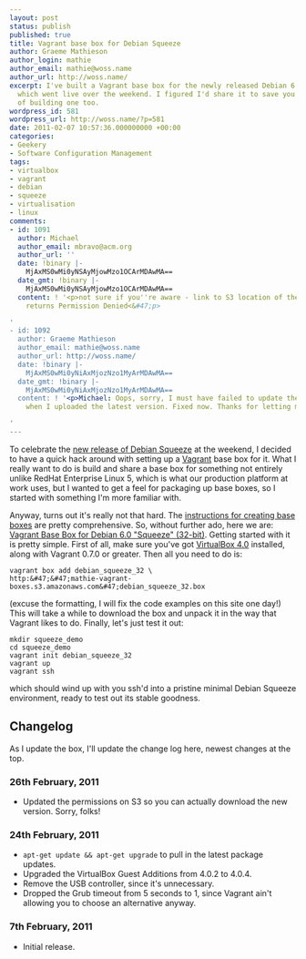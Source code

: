 ```yaml
---
layout: post
status: publish
published: true
title: Vagrant base box for Debian Squeeze
author: Graeme Mathieson
author_login: mathie
author_email: mathie@woss.name
author_url: http://woss.name/
excerpt: I've built a Vagrant base box for the newly released Debian 6.0 "Squeeze"
  which went live over the weekend. I figured I'd share it to save you the bother
  of building one too.
wordpress_id: 581
wordpress_url: http://woss.name/?p=581
date: 2011-02-07 10:57:36.000000000 +00:00
categories:
- Geekery
- Software Configuration Management
tags:
- virtualbox
- vagrant
- debian
- squeeze
- virtualisation
- linux
comments:
- id: 1091
  author: Michael
  author_email: mbravo@acm.org
  author_url: ''
  date: !binary |-
    MjAxMS0wMi0yNSAyMjowMzo1OCArMDAwMA==
  date_gmt: !binary |-
    MjAxMS0wMi0yNSAyMjowMzo1OCArMDAwMA==
  content: ! '<p>not sure if you''re aware - link to S3 location of the box currently
    returns Permission Denied<&#47;p>

'
- id: 1092
  author: Graeme Mathieson
  author_email: mathie@woss.name
  author_url: http://woss.name/
  date: !binary |-
    MjAxMS0wMi0yNiAxMjozNzo1MyArMDAwMA==
  date_gmt: !binary |-
    MjAxMS0wMi0yNiAxMjozNzo1MyArMDAwMA==
  content: ! '<p>Michael: Oops, sorry, I must have failed to update the permissions
    when I uploaded the latest version. Fixed now. Thanks for letting me know!<&#47;p>

'
---
```

To celebrate the [new release of Debian Squeeze](http:&#47;&#47;www.debian.org&#47;News&#47;2011&#47;20110205a) at the weekend, I decided to have a quick hack around with setting up a [Vagrant](http:&#47;&#47;www.vagrantup.com&#47;) base box for it. What I really want to do is build and share a base box for something not entirely unlike RedHat Enterprise Linux 5, which is what our production platform at work uses, but I wanted to get a feel for packaging up base boxes, so I started with something I'm more familiar with.

Anyway, turns out it's really not that hard. The [instructions for creating base boxes](http:&#47;&#47;vagrantup.com&#47;docs&#47;base_boxes.html) are pretty comprehensive. So, without further ado, here we are: [Vagrant Base Box for Debian 6.0 "Squeeze" (32-bit)](http:&#47;&#47;mathie-vagrant-boxes.s3.amazonaws.com&#47;debian_squeeze_32.box). Getting started with it is pretty simple. First of all, make sure you've got [VirtualBox 4.0](http:&#47;&#47;virtualbox.org&#47;) installed, along with Vagrant 0.7.0 or greater. Then all you need to do is:

    vagrant box add debian_squeeze_32 \
    http:&#47;&#47;mathie-vagrant-boxes.s3.amazonaws.com&#47;debian_squeeze_32.box

(excuse the formatting, I will fix the code examples on this site one day!) This will take a while to download the box and unpack it in the way that Vagrant likes to do. Finally, let's just test it out:

    mkdir squeeze_demo
    cd squeeze_demo
    vagrant init debian_squeeze_32
    vagrant up
    vagrant ssh

which should wind up with you ssh'd into a pristine minimal Debian Squeeze environment, ready to test out its stable goodness.

## Changelog

As I update the box, I'll update the change log here, newest changes at the top.

### 26th February, 2011

* Updated the permissions on S3 so you can actually download the new version. Sorry, folks!

### 24th February, 2011

* `apt-get update && apt-get upgrade` to pull in the latest package updates.
* Upgraded the VirtualBox Guest Additions from 4.0.2 to 4.0.4.
* Remove the USB controller, since it's unnecessary.
* Dropped the Grub timeout from 5 seconds to 1, since Vagrant ain't allowing you to choose an alternative anyway.

### 7th February, 2011

* Initial release.
